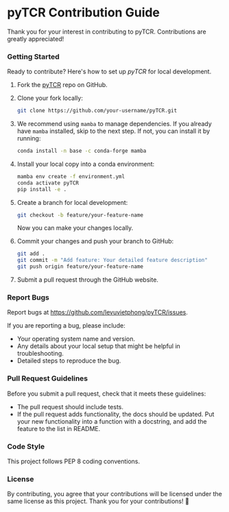 <!-- omit in toc -->
# pyTCR Contribution Guide

Thank you for your interest in contributing to pyTCR. Contributions are greatly appreciated!

### Getting Started
Ready to contribute? Here's how to set up *pyTCR* for local development.

1. Fork the [pyTCR](https://github.com/levuvietphong/pyTCR) repo on GitHub.

2. Clone your fork locally:
    ```sh
    git clone https://github.com/your-username/pyTCR.git
    ```
3. We recommend using `mamba` to manage dependencies. If you already have `mamba` installed, skip to the next step. If not, you can install it by running:
    ```sh    
    conda install -n base -c conda-forge mamba
    ```
4. Install your local copy into a conda environment:
    ```sh
    mamba env create -f environment.yml
    conda activate pyTCR
    pip install -e .
    ```

4. Create a branch for local development:
    ```sh
    git checkout -b feature/your-feature-name
    ```
    Now you can make your changes locally.


5. Commit your changes and push your branch to GitHub:
    ```sh
    git add .
    git commit -m "Add feature: Your detailed feature description"
    git push origin feature/your-feature-name
    ```
6. Submit a pull request through the GitHub website.

### Report Bugs
Report bugs at https://github.com/levuvietphong/pyTCR/issues.

If you are reporting a bug, please include:

- Your operating system name and version.
- Any details about your local setup that might be helpful in troubleshooting.
- Detailed steps to reproduce the bug.

### Pull Request Guidelines
Before you submit a pull request, check that it meets these guidelines:

- The pull request should include tests.
- If the pull request adds functionality, the docs should be updated. Put your new functionality into a function with a docstring, and add the feature to the list in README.

### Code Style
This project follows PEP 8 coding conventions.

### License
By contributing, you agree that your contributions will be licensed under the same license as this project. Thank you for your contributions! 🚀
